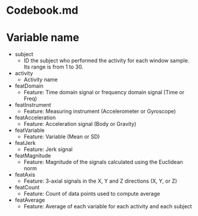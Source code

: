 # Codebook.md

Variable name	      
==================
* subject	           
  - ID the subject who performed the activity for each window sample. Its range is from 1 to 30.
* activity	           
  - Activity name
* featDomain	       
  - Feature: Time domain signal or frequency domain signal (Time or Freq)
* featInstrument
  - Feature: Measuring instrument (Accelerometer or Gyroscope)
* featAcceleration     
  - Feature: Acceleration signal (Body or Gravity)
* featVariable	       
  - Feature: Variable (Mean or SD)
* featJerk	           
  - Feature: Jerk signal
* featMagnitude	       
  - Feature: Magnitude of the signals calculated using the Euclidean norm
* featAxis	           
  - Feature: 3-axial signals in the X, Y and Z directions (X, Y, or Z)
* featCount	           
  - Feature: Count of data points used to compute average
* featAverage	
  - Feature: Average of each variable for each activity and each subject
